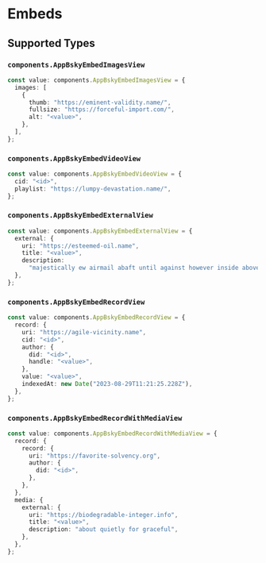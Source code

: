 # Embeds


## Supported Types

### `components.AppBskyEmbedImagesView`

```typescript
const value: components.AppBskyEmbedImagesView = {
  images: [
    {
      thumb: "https://eminent-validity.name/",
      fullsize: "https://forceful-import.com/",
      alt: "<value>",
    },
  ],
};
```

### `components.AppBskyEmbedVideoView`

```typescript
const value: components.AppBskyEmbedVideoView = {
  cid: "<id>",
  playlist: "https://lumpy-devastation.name/",
};
```

### `components.AppBskyEmbedExternalView`

```typescript
const value: components.AppBskyEmbedExternalView = {
  external: {
    uri: "https://esteemed-oil.name",
    title: "<value>",
    description:
      "majestically ew airmail abaft until against however inside above sun",
  },
};
```

### `components.AppBskyEmbedRecordView`

```typescript
const value: components.AppBskyEmbedRecordView = {
  record: {
    uri: "https://agile-vicinity.name",
    cid: "<id>",
    author: {
      did: "<id>",
      handle: "<value>",
    },
    value: "<value>",
    indexedAt: new Date("2023-08-29T11:21:25.228Z"),
  },
};
```

### `components.AppBskyEmbedRecordWithMediaView`

```typescript
const value: components.AppBskyEmbedRecordWithMediaView = {
  record: {
    record: {
      uri: "https://favorite-solvency.org",
      author: {
        did: "<id>",
      },
    },
  },
  media: {
    external: {
      uri: "https://biodegradable-integer.info",
      title: "<value>",
      description: "about quietly for graceful",
    },
  },
};
```

